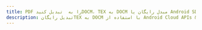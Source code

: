 ---title: PDF را به  تبدیل کنیدDOCM، TEX به DOCM مبدل رایگان یا Android SDKdescription: تبدیل رایگانTEX به DOCM با استفاده از Android Cloud APIs & SDK همچنین اسناد PDF را در Cloud ایجاد، ویرایش و رندر کنید.---